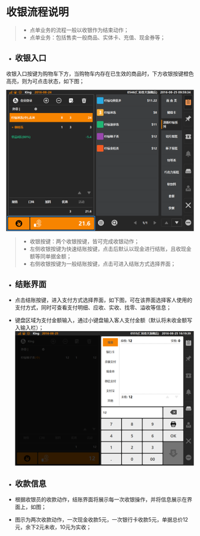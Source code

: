 # 收银流程说明

> * 点单业务的流程一般以收银作为结束动作；
> * 点单业务：包括售卖一般商品、实体卡、充值、现金券等；  

* ## 收银入口  
收银入口按键为购物车下方，当购物车内存在已生效的商品时，下方收银按键橙色高亮，则为可点击状态，如下图；  

![](9.2一般结账-1.png)  
> * 收银按键：两个收银按键，皆可完成收银动作；  
> * 左侧收银按键为快速结账按键，点击后默认以现金进行结账，且收现金额等同单据金额；  
> * 右侧收银按键为一般结账按键，点击可进入结账方式选择界面；  

* ## 结账界面  
* 点击结账按键，进入支付方式选择界面，如下图，可在该界面选择客人使用的支付方式，同时可查看支付明细、应收、实收、找零、溢收等信息；  
* 键盘区域为支付金额输入，通过小键盘输入客人支付金额（默认将未收金额写入输入栏）；
  ![](10.1现金-1.png)  

* ## 收款信息  
* 根据收银员的收款动作，结账界面将展示每一次收银操作，并将信息展示在界面上，如图；  
* 图示为两次收款动作，一次现金收款5元，一次银行卡收款5元，单据总价12元，余下2元未收，10元为实收；  


